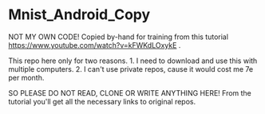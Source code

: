 # Mnist_Android_Copy
NOT MY OWN CODE! Copied by-hand for training from this tutorial https://www.youtube.com/watch?v=kFWKdLOxykE .

This repo here only for two reasons. 1. I need to download and use this with multiple computers. 2. I can't use private repos, cause it would cost me 7e per month.

SO PLEASE DO NOT READ, CLONE OR WRITE ANYTHING HERE! From the tutorial you'll get all the necessary links to original repos.
